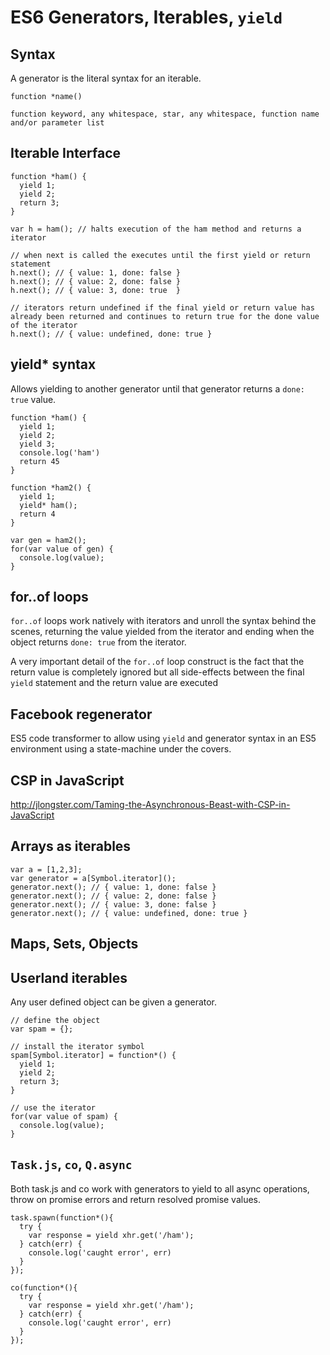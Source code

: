 # ES6 Generators, Iterables, `yield`

## Syntax

A generator is the literal syntax for an iterable.

```
function *name()

function keyword, any whitespace, star, any whitespace, function name and/or parameter list
```

## Iterable Interface

```
function *ham() {
  yield 1;
  yield 2;
  return 3;
}

var h = ham(); // halts execution of the ham method and returns a iterator

// when next is called the executes until the first yield or return statement
h.next(); // { value: 1, done: false }
h.next(); // { value: 2, done: false }
h.next(); // { value: 3, done: true  }

// iterators return undefined if the final yield or return value has already been returned and continues to return true for the done value of the iterator
h.next(); // { value: undefined, done: true }
```

## yield* syntax

Allows yielding to another generator until that generator returns a `done: true` value.

```
function *ham() {
  yield 1;
  yield 2;
  yield 3;
  console.log('ham')
  return 45
}

function *ham2() {
  yield 1;
  yield* ham();
  return 4
}

var gen = ham2();
for(var value of gen) {
  console.log(value);
}
```

## for..of loops

`for..of` loops work natively with iterators and unroll the syntax behind the scenes, returning the value yielded from the iterator and ending when the object returns `done: true` from the iterator.

A very important detail of the `for..of` loop construct is the fact that the return value is completely ignored but all side-effects between the final `yield` statement and the return value are executed

## Facebook regenerator

ES5 code transformer to allow using `yield` and generator syntax in an ES5 environment using a state-machine under the covers.

## CSP in JavaScript

http://jlongster.com/Taming-the-Asynchronous-Beast-with-CSP-in-JavaScript

## Arrays as iterables

```
var a = [1,2,3];
var generator = a[Symbol.iterator]();
generator.next(); // { value: 1, done: false }
generator.next(); // { value: 2, done: false }
generator.next(); // { value: 3, done: false }
generator.next(); // { value: undefined, done: true }
```

## Maps, Sets, Objects

## Userland iterables

Any user defined object can be given a generator.

```
// define the object
var spam = {};

// install the iterator symbol
spam[Symbol.iterator] = function*() {
  yield 1;
  yield 2;
  return 3;
}

// use the iterator
for(var value of spam) {
  console.log(value);
}
```

## `Task.js`, `co`, `Q.async`

Both task.js and co work with generators to yield to all async operations, throw on promise errors and return resolved promise values.

```
task.spawn(function*(){
  try {
    var response = yield xhr.get('/ham');
  } catch(err) {
    console.log('caught error', err)
  }
});

co(function*(){
  try {
    var response = yield xhr.get('/ham');
  } catch(err) {
    console.log('caught error', err)
  }
});
```

